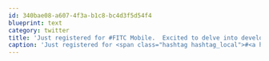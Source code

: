 ```yaml
---
id: 340bae08-a607-4f3a-b1c8-bc4d3f5d54f4
blueprint: text
category: twitter
title: 'Just registered for #FITC Mobile.  Excited to delve into developing mobile products.'
caption: 'Just registered for <span class="hashtag hashtag_local">#<a href="http://tweettemp.darylchymko.ca/?tag=fitc">FITC</a> Mobile.  Excited to delve into developing mobile products.'
---
```

